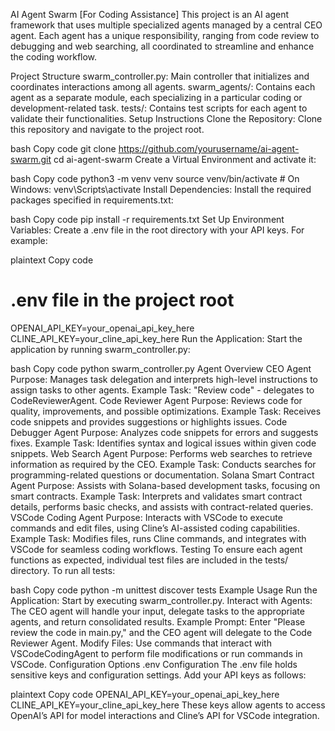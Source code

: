 AI Agent Swarm [For Coding Assistance]
This project is an AI agent framework that uses multiple specialized agents managed by a central CEO agent. Each agent has a unique responsibility, ranging from code review to debugging and web searching, all coordinated to streamline and enhance the coding workflow.

Project Structure
swarm_controller.py: Main controller that initializes and coordinates interactions among all agents.
swarm_agents/: Contains each agent as a separate module, each specializing in a particular coding or development-related task.
tests/: Contains test scripts for each agent to validate their functionalities.
Setup Instructions
Clone the Repository: Clone this repository and navigate to the project root.

bash
Copy code
git clone https://github.com/yourusername/ai-agent-swarm.git
cd ai-agent-swarm
Create a Virtual Environment and activate it:

bash
Copy code
python3 -m venv venv
source venv/bin/activate  # On Windows: venv\Scripts\activate
Install Dependencies: Install the required packages specified in requirements.txt:

bash
Copy code
pip install -r requirements.txt
Set Up Environment Variables: Create a .env file in the root directory with your API keys. For example:

plaintext
Copy code
# .env file in the project root
OPENAI_API_KEY=your_openai_api_key_here
CLINE_API_KEY=your_cline_api_key_here
Run the Application: Start the application by running swarm_controller.py:

bash
Copy code
python swarm_controller.py
Agent Overview
CEO Agent
Purpose: Manages task delegation and interprets high-level instructions to assign tasks to other agents.
Example Task: "Review code" - delegates to CodeReviewerAgent.
Code Reviewer Agent
Purpose: Reviews code for quality, improvements, and possible optimizations.
Example Task: Receives code snippets and provides suggestions or highlights issues.
Code Debugger Agent
Purpose: Analyzes code snippets for errors and suggests fixes.
Example Task: Identifies syntax and logical issues within given code snippets.
Web Search Agent
Purpose: Performs web searches to retrieve information as required by the CEO.
Example Task: Conducts searches for programming-related questions or documentation.
Solana Smart Contract Agent
Purpose: Assists with Solana-based development tasks, focusing on smart contracts.
Example Task: Interprets and validates smart contract details, performs basic checks, and assists with contract-related queries.
VSCode Coding Agent
Purpose: Interacts with VSCode to execute commands and edit files, using Cline’s AI-assisted coding capabilities.
Example Task: Modifies files, runs Cline commands, and integrates with VSCode for seamless coding workflows.
Testing
To ensure each agent functions as expected, individual test files are included in the tests/ directory. To run all tests:

bash
Copy code
python -m unittest discover tests
Example Usage
Run the Application: Start by executing swarm_controller.py.
Interact with Agents: The CEO agent will handle your input, delegate tasks to the appropriate agents, and return consolidated results.
Example Prompt: Enter "Please review the code in main.py," and the CEO agent will delegate to the Code Reviewer Agent.
Modify Files: Use commands that interact with VSCodeCodingAgent to perform file modifications or run commands in VSCode.
Configuration Options
.env Configuration
The .env file holds sensitive keys and configuration settings. Add your API keys as follows:

plaintext
Copy code
OPENAI_API_KEY=your_openai_api_key_here
CLINE_API_KEY=your_cline_api_key_here
These keys allow agents to access OpenAI’s API for model interactions and Cline’s API for VSCode integration.
